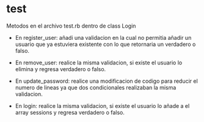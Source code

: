 # test
Metodos en el archivo test.rb dentro de class Login 

- En register_user: añadi una validacion en la cual no permitia añadir un usuario que ya estuviera existente con lo que retornaria un verdadero o falso.

- En remove_user: realice la misma validacion, si existe el usuario lo elimina y regresa verdadero o falso.

- En update_password: realice una modificacion de codigo para reducir el numero de lineas ya que dos condicionales realizaban la misma validacion.

- En login: realice la misma validacion, si existe el usuario lo añade a el array sessions y regresa verdadero o falso.
